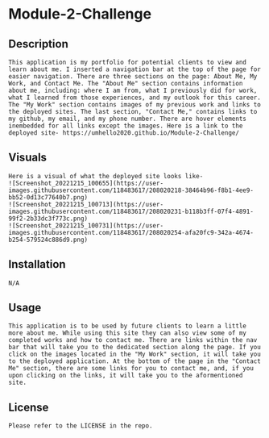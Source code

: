 # Module-2-Challenge

## Description
    This application is my portfolio for potential clients to view and learn about me. I inserted a navigation bar at the top of the page for easier navigation. There are three sections on the page: About Me, My Work, and Contact Me. The "About Me" section contains information about me, including: where I am from, what I previously did for work, what I learned from those experiences, and my outlook for this career. The "My Work" section contains images of my previous work and links to the deployed sites. The last section, "Contact Me," contains links to my github, my email, and my phone number. There are hover elements inembedded for all links except the images. Here is a link to the deployed site- https://umhello2020.github.io/Module-2-Challenge/

## Visuals
    Here is a visual of what the deployed site looks like-
    ![Screenshot_20221215_100655](https://user-images.githubusercontent.com/118483617/208020218-38464b96-f8b1-4ee9-bb52-0d13c77640b7.png)
    ![Screenshot_20221215_100713](https://user-images.githubusercontent.com/118483617/208020231-b118b3ff-07f4-4891-99f2-2b33dc3f773c.png)
    ![Screenshot_20221215_100731](https://user-images.githubusercontent.com/118483617/208020254-afa20fc9-342a-4674-b254-579524c886d9.png)

## Installation
    N/A

## Usage
    This application is to be used by future clients to learn a little more about me. While using this site they can also view some of my completed works and how to contact me. There are links within the nav bar that will take you to the dedicated section along the page. If you click on the images located in the "My Work" section, it will take you to the deployed application. At the bottom of the page in the "Contact Me" section, there are some links for you to contact me, and, if you upon clicking on the links, it will take you to the aformentioned site.

## License
    Please refer to the LICENSE in the repo.
